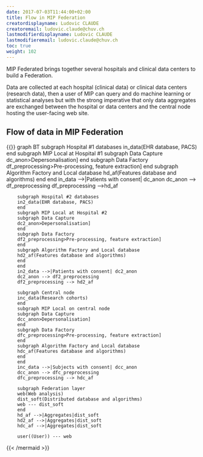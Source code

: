 ```yaml
---
date: 2017-07-03T11:44:00+02:00
title: Flow in MIP Federation
creatordisplayname: Ludovic CLAUDE
creatoremail: ludovic.claude@chuv.ch
lastmodifierdisplayname: Ludovic CLAUDE
lastmodifieremail: ludovic.claude@chuv.ch
toc: true
weight: 102
---
```


MIP Federated brings together several hospitals and clinical data centers to build a Federation.

Data are collected at each hospital (clinical data) or clinical data centers (research data), then
a user of MIP can query and do machine learning or statistical analyses but with the strong imperative that
only data aggregates are exchanged between the hospital or data centers and the central node hosting the user-facing web site.

<!--more-->

## Flow of data in MIP Federation

{{<mermaid align="left">}}
graph BT
        subgraph Hospital #1 databases
        in_data(EHR database, PACS)
        end
        subgraph MIP Local at Hospital #1
        subgraph Data Capture
        dc_anon>Depersonalisation]
        end
        subgraph Data Factory
        df_preprocessing>Pre-processing, feature extraction]
        end
        subgraph Algorithm Factory and Local database
        hd_af(Features database and algorithms)
        end
        end
        in_data -->|Patients with consent| dc_anon
        dc_anon --> df_preprocessing
        df_preprocessing -->hd_af

        subgraph Hospital #2 databases
        in2_data(EHR database, PACS)
        end
        subgraph MIP Local at Hospital #2
        subgraph Data Capture
        dc2_anon>Depersonalisation]
        end
        subgraph Data Factory
        df2_preprocessing>Pre-processing, feature extraction]
        end
        subgraph Algorithm Factory and Local database
        hd2_af(Features database and algorithms)
        end
        end
        in2_data -->|Patients with consent| dc2_anon
        dc2_anon --> df2_preprocessing
        df2_preprocessing --> hd2_af

        subgraph Central node
        inc_data(Research cohorts)
        end
        subgraph MIP Local on central node
        subgraph Data Capture
        dcc_anon>Depersonalisation]
        end
        subgraph Data Factory
        dfc_preprocessing>Pre-processing, feature extraction]
        end
        subgraph Algorithm Factory and Local database
        hdc_af(Features database and algorithms)
        end
        end
        inc_data -->|Subjects with consent| dcc_anon
        dcc_anon --> dfc_preprocessing
        dfc_preprocessing --> hdc_af

        subgraph Federation layer
        web(Web analysis)
        dist_soft(Distributed database and algorithms)
        web --- dist_soft
        end
        hd_af -->|Aggregates|dist_soft
        hd2_af -->|Aggregates|dist_soft
        hdc_af -->|Aggregates|dist_soft

        user((User)) --- web
{{< /mermaid >}}

